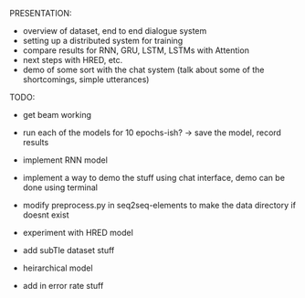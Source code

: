 PRESENTATION:

- overview of dataset, end to end dialogue system
- setting up a distributed system for training
- compare results for RNN, GRU, LSTM, LSTMs with Attention
- next steps with HRED, etc.
- demo of some sort with the chat system (talk about some of the shortcomings, simple utterances)

TODO:

- get beam working
- run each of the models for 10 epochs-ish? -> save the model, record results
- implement RNN model

- implement a way to demo the stuff using chat interface, demo can be done using terminal
- modify preprocess.py in seq2seq-elements to make the data directory if doesnt exist
- experiment with HRED model


- add subTle dataset stuff
- heirarchical model 
- add in error rate stuff